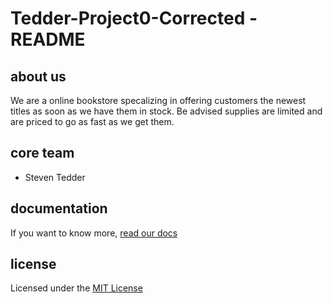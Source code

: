 # Tedder-Project0-Corrected - README

## about us
We are a online bookstore specalizing in offering customers the newest titles as soon as we have them in stock. Be advised supplies are limited and are priced to go as fast as we get them.

## core team
+ Steven Tedder

## documentation
If you want to know more, [read our docs](https://bing.com)

## license
Licensed under the [MIT License](https://github.com/1806-jun04-net/tedder-code/blob/master/LICENSE)